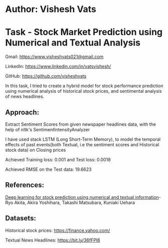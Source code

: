 # **Author: Vishesh Vats**
# **Task - Stock Market Prediction using Numerical and Textual Analysis**



Gmail: https://www.visheshvats021@gmail.com

LinkedIn: https://www.linkedin.com/in/vatsvishesh/

GitHub: https://github.com/visheshvats

In this task, I tried to create a hybrid model for stock performance prediction using numerical analysis of historical stock prices, and sentimental analysis of news headlines.

## Approach:
Extract Sentiment Scores from given newspaper headlines data, with the help of nltk's SentimentIntensityAnalyzer


I have used stack LSTM (Long Short-Term Memory), to model the temporal effects of past events(both Textual, i.e the sentiment scores and Historical stock data) on Closing prices

Achieved Training loss: 0.001  and Test loss: 0.0018 

Achieved RMSE on the Test data: 19.6623 


## References:
[Deep learning for stock prediction using numerical and textual information](https://www.researchgate.net/publication/306925671_Deep_learning_for_stock_prediction_using_numerical_and_textual_information)- Ryo Akita, Akira Yoshihara, Takashi Matsubara, Kuniaki Uehara




## Datasets:


Historical stock prices: https://finance.yahoo.com/


Textual News Headlines: https://bit.ly/36fFPI6

